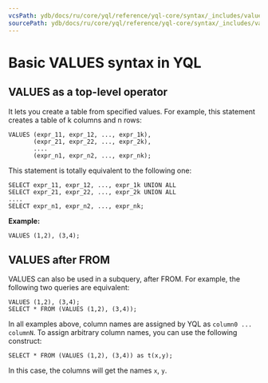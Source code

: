 ```yaml
---
vcsPath: ydb/docs/ru/core/yql/reference/yql-core/syntax/_includes/values.md
sourcePath: ydb/docs/ru/core/yql/reference/yql-core/syntax/_includes/values.md
---
```

# Basic VALUES syntax in YQL

## VALUES as a top-level operator

It lets you create a table from specified values. For example, this statement creates a table of k columns and n rows:
```yql
VALUES (expr_11, expr_12, ..., expr_1k),
       (expr_21, expr_22, ..., expr_2k),
       ....
       (expr_n1, expr_n2, ..., expr_nk);

```

This statement is totally equivalent to the following one:

```yql
SELECT expr_11, expr_12, ..., expr_1k UNION ALL
SELECT expr_21, expr_22, ..., expr_2k UNION ALL
....
SELECT expr_n1, expr_n2, ..., expr_nk;

```

**Example:**

```yql
VALUES (1,2), (3,4);
```


## VALUES after FROM

VALUES can also be used in a subquery, after FROM. For example, the following two queries are equivalent:
```yql
VALUES (1,2), (3,4);
SELECT * FROM (VALUES (1,2), (3,4));
```

In all examples above, column names are assigned by YQL as `column0 ... columnN`. To assign arbitrary column names, you can use the following construct:
```yql
SELECT * FROM (VALUES (1,2), (3,4)) as t(x,y);
```
In this case, the columns will get the names `x`, `y`.
